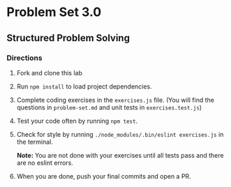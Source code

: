 # Problem Set 3.0
## Structured Problem Solving

### Directions
1. Fork and clone this lab
2. Run `npm install` to load project dependencies.
3. Complete coding exercises in the `exercises.js` file. (You will find the questions in `problem-set.md` and unit tests in `exercises.test.js`)
4. Test your code often by running `npm test`.
5. Check for style by running `./node_modules/.bin/eslint exercises.js` in the terminal.

   **Note:** You are not done with your exercises until all tests pass and there are no eslint errors.

9. When you are done, push your final commits and open a PR.
